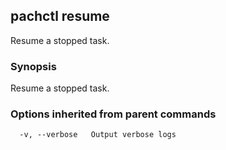 ## pachctl resume

Resume a stopped task.

### Synopsis


Resume a stopped task.

### Options inherited from parent commands

```
  -v, --verbose   Output verbose logs
```

